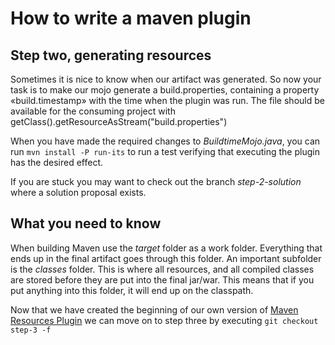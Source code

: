 How to write a maven plugin
===============

## Step two, generating resources ##
Sometimes it is nice to know when our artifact was generated. 
So now your task is to make our mojo generate a build.properties, containing a property «build.timestamp» with the time when the plugin was run.
The file should be available for the consuming project with getClass().getResourceAsStream("build.properties")

When you have made the required changes to *BuildtimeMojo.java*, you can run ```mvn install -P run-its``` to run a test verifying that 
executing the plugin has the desired effect.

If you are stuck you may want to check out the branch *step-2-solution* where a solution proposal exists. 

## What you need to know ##
When building Maven use the *target* folder as a work folder. Everything that ends up in the final artifact goes through this folder.
An important subfolder is the *classes* folder. This is where all resources, and all compiled classes are stored before they are 
put into the final jar/war. 
This means that if you put anything into this folder, it will end up on the classpath.

Now that we have created the beginning of our own version of [Maven Resources Plugin](http://maven.apache.org/plugins/maven-resources-plugin/) we can move on 
to step three by executing ```git checkout step-3 -f```